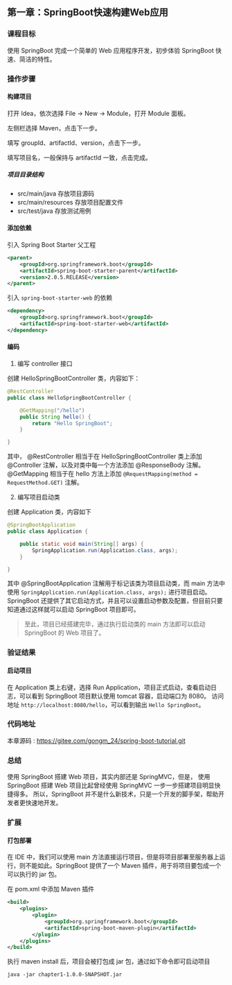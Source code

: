 第一章：SpringBoot快速构建Web应用
---

### 课程目标

使用 SpringBoot 完成一个简单的 Web 应用程序开发，初步体验 SpringBoot 快速、简洁的特性。

### 操作步骤

#### 构建项目

打开 Idea，依次选择 File -> New -> Module，打开 Module 面板。

左侧栏选择 Maven，点击下一步。

填写 groupId、artifactId、version，点击下一步。

填写项目名，一般保持与 artifactId 一致，点击完成。

##### 项目目录结构

 - src/main/java 存放项目源码
 - src/main/resources 存放项目配置文件
 - src/test/java 存放测试用例

#### 添加依赖

引入 Spring Boot Starter 父工程

```xml
<parent>
    <groupId>org.springframework.boot</groupId>
    <artifactId>spring-boot-starter-parent</artifactId>
    <version>2.0.5.RELEASE</version>
</parent>
```

引入 `spring-boot-starter-web` 的依赖

```xml
<dependency>
    <groupId>org.springframework.boot</groupId>
    <artifactId>spring-boot-starter-web</artifactId>
</dependency>
```

#### 编码

1. 编写 controller 接口

创建 HelloSpringBootController 类，内容如下：

```java
@RestController
public class HelloSpringBootController {

    @GetMapping("/hello")
    public String hello() {
        return "Hello SpringBoot";
    }

}
```

其中，
@RestController 相当于在 HelloSpringBootController 类上添加 @Controller 注解，以及对类中每一个方法添加 @ResponseBody 注解。
@GetMapping 相当于在 hello 方法上添加 `@RequestMapping(method = RequestMethod.GET)` 注解。


2. 编写项目启动类

创建 Application 类，内容如下

```java
@SpringBootApplication
public class Application {

    public static void main(String[] args) {
        SpringApplication.run(Application.class, args);
    }

}
```

其中 @SpringBootApplication 注解用于标记该类为项目启动类，而 main 方法中使用 `SpringApplication.run(Application.class, args);` 进行项目启动。
SpringBoot 还提供了其它启动方式，并且可以设置启动参数及配置，但目前只要知道通过这样就可以启动 SpringBoot 项目即可。

> 至此，项目已经搭建完毕，通过执行启动类的 main 方法即可以启动 SpringBoot 的 Web 项目了。

### 验证结果

#### 启动项目

在 Application 类上右键，选择 Run Application，项目正式启动，查看启动日志，可以看到 SpringBoot 项目默认使用 tomcat 容器，启动端口为 8080。
访问地址 `http://localhost:8080/hello`，可以看到输出 `Hello SpringBoot`。

### 代码地址

本章源码 : <https://gitee.com/gongm_24/spring-boot-tutorial.git>

### 总结

使用 SpringBoot 搭建 Web 项目，其实内部还是 SpringMVC，但是，
使用 SpringBoot 搭建 Web 项目比起曾经使用 SpringMVC 一步一步搭建项目明显快捷得多。
所以，SpringBoot 并不是什么新技术，只是一个开发的脚手架，帮助开发者更快速地开发。

### 扩展

#### 打包部署

在 IDE 中，我们可以使用 main 方法直接运行项目，但是将项目部署至服务器上运行，则不能如此。SpringBoot 提供了一个 Maven 插件，用于将项目要包成一个可以执行的 jar 包。

在 pom.xml 中添加 Maven 插件

```xml
<build>
    <plugins>
        <plugin>
            <groupId>org.springframework.boot</groupId>
            <artifactId>spring-boot-maven-plugin</artifactId>
        </plugin>
    </plugins>
</build>
```

执行 maven install 后，项目会被打包成 jar 包，通过如下命令即可启动项目

```
java -jar chapter1-1.0.0-SNAPSHOT.jar
```


